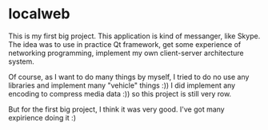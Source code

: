 # localweb

This is my first big project. This application is kind of messanger, like Skype. The idea was to use in practice Qt framework, get some experience of networking programming, implement my own client-server architecture system.

Of course, as I want to do many things by myself, I tried to do no use any libraries and implement many "vehicle" things :)) I did implement any encoding to compress media data :)) so this project is still very row.

But for the first big project, I think it was very good. I've got many expirience doing it :)
